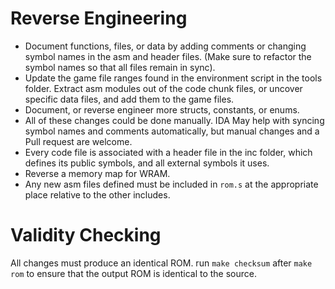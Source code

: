 # Reverse Engineering
- Document functions, files, or data by adding comments or changing symbol names in the asm and header files. (Make sure to refactor the symbol names so that all files remain in sync).
- Update the game file ranges found in the environment script in the tools folder. Extract asm modules out of the code chunk files, or uncover specific data files, and add them to the game files.
- Document, or reverse engineer more structs, constants, or enums.
- All of these changes could be done manually. IDA May help with syncing symbol names and comments automatically, but manual changes and a Pull request are welcome.
- Every code file is associated with a header file in the inc folder, which defines its public symbols, and all external symbols it uses.
- Reverse a memory map for WRAM.
- Any new asm files defined must be included in `rom.s` at the appropriate place relative to the other includes.

# Validity Checking
All changes must produce an identical ROM. run `make checksum` after `make rom` to ensure that the output ROM is identical to the source.
